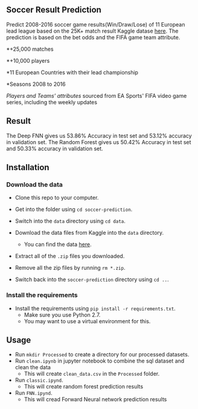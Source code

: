 Soccer Result Prediction
-----------------------

Predict 2008-2016 soccer game results(Win/Draw/Lose) of 11 European lead league based on the 25K+ match result Kaggle datase [here](https://www.kaggle.com/hugomathien/soccer). The prediction is based on the bet odds and the FIFA game team attribute.

*+25,000 matches

*+10,000 players

*11 European Countries with their lead championship

*Seasons 2008 to 2016

*Players and Teams' attributes* sourced from EA Sports' FIFA video game series, including the weekly updates

Result
----------------------

The Deep FNN gives us 53.86% Accuracy in test set and 53.12% accuracy in validation set.
The Random Forest gives us 50.42% Accuracy in test set and 50.33% accuracy in validation set.

Installation
----------------------

### Download the data

* Clone this repo to your computer.

* Get into the folder using `cd soccer-prediction`.

* Switch into the `data` directory using `cd data`.

* Download the data files from Kaggle into the `data` directory.  
    * You can find the data [here](https://www.kaggle.com/hugomathien/soccer).

* Extract all of the `.zip` files you downloaded.

* Remove all the zip files by running `rm *.zip`.

* Switch back into the `soccer-prediction` directory using `cd ..`.

### Install the requirements
 
* Install the requirements using `pip install -r requirements.txt`.
    * Make sure you use Python 2.7.
    * You may want to use a virtual environment for this.

Usage
-----------------------

* Run `mkdir Processed` to create a directory for our processed datasets.
* Run  `clean.ipynb` in jupyter notebook to combine the sql dataset and clean the data
    * This will create `clean_data.csv` in the `Processed` folder.
* Run `classic.ipynd`.
    * This will create random forest prediction results
* Run `FNN.ipynd`.
    * This will cread Forward Neural network prediction results